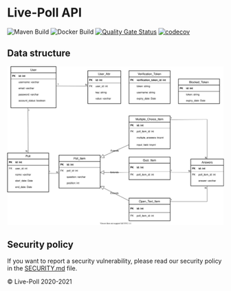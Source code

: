 # Live-Poll API
![Maven Build](https://github.com/livepoll/live-poll-api/workflows/CI/badge.svg)
![Docker Build](https://img.shields.io/github/workflow/status/livepoll/live-poll-api/CI%20with%20Docker?label=Docker%20build)
[![Quality Gate Status](https://sonarqube.live-poll.de/api/project_badges/measure?project=live-poll-api&metric=alert_status)](https://sonarqube.live-poll.de/dashboard?id=live-poll-api)
[![codecov](https://codecov.io/gh/livepoll/live-poll-api/branch/master/graph/badge.svg)](https://codecov.io/gh/livepoll/live-poll-api)

## Data structure
![Data structure](media/er-diagram.svg "Data structure")

## Security policy
If you want to report a security vulnerability, please read our security policy in the [SECURITY.md](SECURITY.md) file.

© Live-Poll 2020-2021